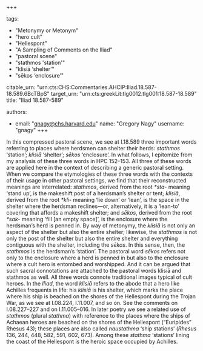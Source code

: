 +++

tags:
- "Metonymy or Metonym"
- "hero cult"
- "Hellespont"
- "A Sampling of Comments on the Iliad"
- "pastoral scene"
- "stathmos &#39;station&#39;"
- "klisiā ‘shelter’"
- "sēkos ‘enclosure’"

citable_urn: "urn:cts:CHS:Commentaries.AHCIP:Iliad.18.587-18.589.6BcTBpS"
target_urn: "urn:cts:greekLit:tlg0012.tlg001:18.587-18.589"
title: "Iliad 18.587-589"

authors:
- email: "gnagy@chs.harvard.edu"
  name: "Gregory Nagy"
  username: "gnagy"
+++

<p>In this compressed pastoral scene, we see at I.18.589 three important words referring to places where herdsmen can shelter their herds: <em>stathmos</em> ‘station’; <em>klisiā</em> ‘shelter’; <em>sēkos</em> ‘enclosure’. In what follows, I epitomize from my analysis of these three words in HPC 152–153. All three of these words are applied here in the context of describing a generic pastoral setting. When we compare the etymologies of these three words with the contexts of their usage in other pastoral settings, we find that their reconstructed meanings are interrelated: <em>stathmos</em>, derived from the root <em>*sta-</em> meaning ‘stand up’, is the makeshift post of a herdsman’s shelter or tent; <em>klisiā</em>, derived from the root <em>*kli-</em> meaning ‘lie down’ or ‘lean’, is the space in the shelter where the herdsman reclines—or, alternatively, it is a ‘lean-to’ covering that affords a makeshift shelter; and <em>sēkos</em>, derived from the root <em>*sak-</em> meaning ‘fill [an empty space]’, is the enclosure where the herdsman’s herd is penned in. By way of metonymy, the <em>klisiā</em> is not only an aspect of the shelter but also the entire shelter; likewise, the <em>stathmos</em> is not only the post of the shelter but also the entire shelter and everything contiguous with the shelter, including the <em>sēkos</em>. In this sense, then, the <em>stathmos</em> is the herdsman’s ‘station’. The pastoral word <em>sēkos</em> refers not only to the enclosure where a herd is penned in but also to the enclosure where a cult hero is entombed and worshipped. And it can be argued that such sacral connotations are attached to the pastoral words klisiā and stathmos as well. All three words connote traditional images typical of cult heroes. In the <em>Iliad</em>, the word <em>klisiā</em> refers to the abode that a hero like Achilles frequents in life: his <em>klisiā</em> is his shelter, which marks the place where his ship is beached on the shores of the Hellespont during the Trojan War, as we see at I.08.224, I.11.007, and so on. See the comments on I.08.227–227 and on I.11.005–016. In later poetry we see a related use of <em>stathmos</em> (plural <em>stathma</em>) with reference to the places where the ships of Achaean heroes are beached on the shores of the Hellespont (“Euripides” Rhesus 43); these places are also called <em>naustathma</em> ‘ship stations’ (<em>Rhesus</em> 136, 244, 448, 582, 591, 602, 673). Among these <em>stathma</em> ‘stations’ lining the coast of the Hellespont is the heroic space occupied by Achilles.  </p>